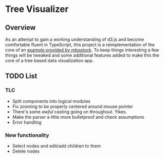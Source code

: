 Tree Visualizer
===

Overview
---

As an attempt to gain a working understanding of d3.js and become comfortable
fluent in TypeScript, this project is a reimplementation of the core of an
[example provided by mbostock](https://mbostock.github.io/d3/talk/20111018/tree.html).
To keep things interesting a few things will be tweaked and some additional features
added to make this the core of a tree based data visualization app.

TODO List
---

### TLC
- Split components into logical modules
- Fix zooming to be properly centered around mouse pointer
- There's some *awful* casting going on throughout. Yikes.
- Make the parser a little more bulletproof and check assumptions
- Error handling

### New functionality
- Select nodes and edit/add children to them
- Delete nodes